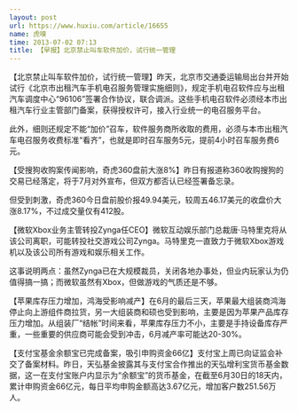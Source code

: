 ```yaml
---
layout: post
url: https://www.huxiu.com/article/16655
name: 虎嗅
time: 2013-07-02 07:13
title: 【早报】北京禁止叫车软件加价，试行统一管理
---
```

【北京禁止叫车软件加价，试行统一管理】昨天，北京市交通委运输局出台并开始试行《北京市出租汽车手机电召服务管理实施细则》，规定手机电召软件应与出租汽车调度中心“96106”签署合作协议，联合调派。这些手机电召软件必须经本市出租汽车行业主管部门备案，获得授权许可，接入行业统一的电召服务平台。

此外，细则还规定不能“加价”召车，软件服务商所收取的费用，必须与本市出租汽车电召服务收费标准“看齐”，也就是即时召车服务5元，提前4小时召车服务费6元。

【受搜狗收购案传闻影响，奇虎360盘前大涨8%】昨日有报道称360收购搜狗的交易已经落定，将于7月对外宣布，但双方都否认已经签署备忘录。

但受到刺激，奇虎360今日盘前股价报49.94美元，较周五46.17美元的收盘价大涨8.17%，不过成交量仅有412股。

【微软Xbox业务主管转投Zynga任CEO】微软互动娱乐部门总裁唐·马特里克将从该公司离职，可能转投社交游戏公司Zynga。马特里克一直致力于微软Xbox游戏机以及该公司所有游戏和娱乐相关工作。

这事说明两点：虽然Zynga已在大规模裁员，关闭各地办事处，但业内玩家认为仍值得搞一搞；而微软虽然有Xbox，但做游戏的气质还是不够。

【苹果库存压力增加，鸿海受影响减产】在6月的最后三天，苹果最大组装商鸿海停止向上游组件商拉货，另一大组装商和硕也受到影响，主要是因为苹果产品库存压力增加。从组装厂“结帐”时间来看，苹果库存压力不小，主要是手持设备库存严重，一些重要的供应商可能会受到冲击，6月减产率可能达20-30%。

【支付宝基金余额宝已完成备案，吸引申购资金66亿】支付宝上周已向证监会补交了备案材料。昨日，天弘基金披露其与支付宝合作推出的天弘增利宝货币基金数据，这一在支付宝账户内显示为“余额宝”的货币基金，在截至6月30日的18天内，累计申购资金66亿元，每日平均申购金额高达3.67亿元，增加客户数251.56万人。

